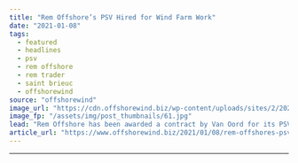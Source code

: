 ```yaml
---
title: "Rem Offshore’s PSV Hired for Wind Farm Work"
date: "2021-01-08"
tags: 
  - featured
  - headlines
  - psv
  - rem offshore
  - rem trader
  - saint brieuc
  - offshorewind
source: "offshorewind"
image_url: "https://cdn.offshorewind.biz/wp-content/uploads/sites/2/2021/01/08114003/Rem-Trader_Rem-Offshore.jpg"
image_fp: "/assets/img/post_thumbnails/61.jpg"
lead: "Rem Offshore has been awarded a contract by Van Oord for its PSV Rem"
article_url: "https://www.offshorewind.biz/2021/01/08/rem-offshores-psv-hired-for-wind-farm-work/"
---
```


---
